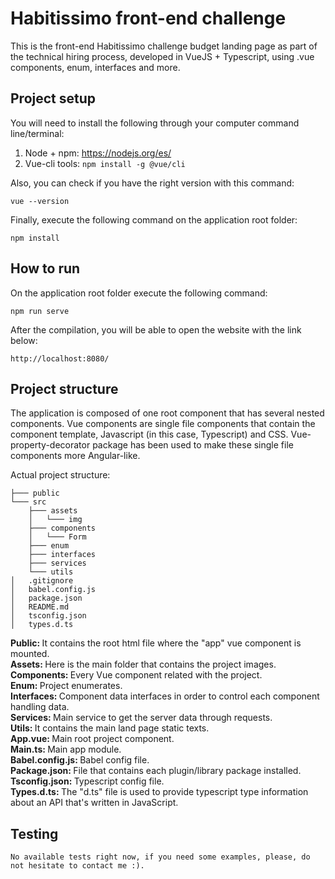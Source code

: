 # Habitissimo front-end challenge

This is the front-end Habitissimo challenge budget landing page as part of the technical hiring process,
developed in VueJS + Typescript, using .vue components, enum, interfaces and more. 

## Project setup
You will need to install the following through your computer command line/terminal: <br>
1. Node + npm: https://nodejs.org/es/
2. Vue-cli tools: ```npm install -g @vue/cli```

Also, you can check if you have the right version with this command:
```
vue --version
```

Finally, execute the following command on the application root folder:
```
npm install
```

## How to run
On the application root folder execute the following command:
```
npm run serve
```
After the compilation, you will be able to open the website with the link below:
```
http://localhost:8080/
```

## Project structure
The application is composed of one root component that has several nested components. 
Vue components are single file components that contain the component template, Javascript (in this case, Typescript) and CSS. 
Vue-property-decorator package has been used to make these single file components more Angular-like. 

Actual project structure:
```
├─── public 
└─── src
    ├─── assets
    │   └─── img
    ├─── components
    │   └─── Form
    ├─── enum
    ├─── interfaces
    ├─── services
    └─── utils
│   .gitignore
│   babel.config.js
│   package.json
│   README.md
│   tsconfig.json
│   types.d.ts
```

<strong>Public: </strong> It contains the root html file where the "app" vue component is mounted. <br>
<strong>Assets: </strong> Here is the main folder that contains the project images. <br>
<strong>Components: </strong> Every Vue component related with the project. <br>
<strong>Enum: </strong> Project enumerates. <br>
<strong>Interfaces: </strong> Component data interfaces in order to control each component handling data.<br>
<strong>Services: </strong> Main service to get the server data through requests. <br>
<strong>Utils: </strong> It contains the main land page static texts. <br>
<strong>App.vue: </strong> Main root project component. <br>
<strong>Main.ts: </strong> Main app module. <br>
<strong>Babel.config.js: </strong> Babel config file. <br>
<strong>Package.json: </strong> File that contains each plugin/library package installed.  <br>
<strong>Tsconfig.json: </strong> Typescript config file. <br>
<strong>Types.d.ts: </strong> The "d.ts" file is used to provide typescript type information about an API that's written in JavaScript. <br>

## Testing
```
No available tests right now, if you need some examples, please, do not hesitate to contact me :).
```
